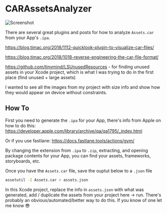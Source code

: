 # CARAssetsAnalyzer

![Screenshot](https://github.com/longhorn499/CARAssetsAnalyzer/raw/master/screenshot.png)  

There are several great plugins and posts for how to analyze `Assets.car` from your App's `.ipa`.

https://blog.timac.org/2018/1112-quicklook-plugin-to-visualize-car-files/

https://blog.timac.org/2018/1018-reverse-engineering-the-car-file-format/

https://github.com/tinymind/LSUnusedResources - for finding unused assets in your Xcode project, which is what I was trying to do in the first place (find unused + large assets)

I wanted to see all the images from my project with size info and show how they would appear on device without constraints.

## How To

First you need to generate the `.ipa` for your App, there's info from Apple on how to do this: https://developer.apple.com/library/archive/qa/qa1795/_index.html

Or if you use fastlane: https://docs.fastlane.tools/actions/gym/

By changing the extension from `.ipa` to `.zip`, extracting, and opening package contents for your App, you can find your assets, frameworks, storyboards, etc.

Once you have the `Assets.car` file, save the ouptut below to a `.json` file

```sh
assetutil -I Assets.car > assets.json
```

In this Xcode project, replace the info in `assets.json` with what was generated, add / duplicate the assets from your project here -> run. There's probably an obvious/automated/better way to do this. If you know of one let me know :sunglasses:
